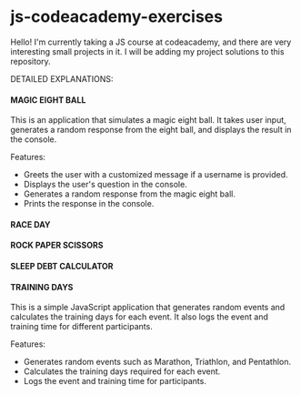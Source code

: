 # js-codeacademy-exercises
Hello! I'm currently taking a JS course at codeacademy, and there are very interesting small projects in it. I will be adding my project solutions to this repository.

DETAILED EXPLANATIONS:
#### MAGIC EIGHT BALL ####
This is an application that simulates a magic eight ball. It takes user input, generates a random response from the eight ball, and displays the result in the console.

Features:
- Greets the user with a customized message if a username is provided.
- Displays the user's question in the console.
- Generates a random response from the magic eight ball.
- Prints the response in the console.

#### RACE DAY ####
#### ROCK PAPER SCISSORS ####
#### SLEEP DEBT CALCULATOR ####

#### TRAINING DAYS ####
This is a simple JavaScript application that generates random events and calculates the training days for each event. It also logs the event and training time for different participants.

Features:
- Generates random events such as Marathon, Triathlon, and Pentathlon.
- Calculates the training days required for each event.
- Logs the event and training time for participants.
